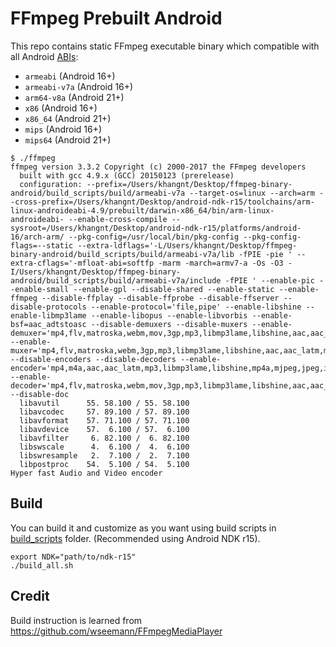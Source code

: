 # FFmpeg Prebuilt Android
This repo contains static FFmpeg executable binary which compatible with all Android [ABIs](https://developer.android.com/ndk/guides/abis.html):  
- `armeabi` (Android 16+)
- `armeabi-v7a`  (Android 16+)
- `arm64-v8a`  (Android 21+)
- `x86`  (Android 16+)
- `x86_64` (Android 21+)
- `mips`  (Android 16+)
- `mips64` (Android 21+)

```
$ ./ffmpeg
ffmpeg version 3.3.2 Copyright (c) 2000-2017 the FFmpeg developers
  built with gcc 4.9.x (GCC) 20150123 (prerelease)
  configuration: --prefix=/Users/khangnt/Desktop/ffmpeg-binary-android/build_scripts/build/armeabi-v7a --target-os=linux --arch=arm --cross-prefix=/Users/khangnt/Desktop/android-ndk-r15/toolchains/arm-linux-androideabi-4.9/prebuilt/darwin-x86_64/bin/arm-linux-androideabi- --enable-cross-compile --sysroot=/Users/khangnt/Desktop/android-ndk-r15/platforms/android-16/arch-arm/ --pkg-config=/usr/local/bin/pkg-config --pkg-config-flags=--static --extra-ldflags='-L/Users/khangnt/Desktop/ffmpeg-binary-android/build_scripts/build/armeabi-v7a/lib -fPIE -pie ' --extra-cflags='-mfloat-abi=softfp -marm -march=armv7-a -Os -O3 -I/Users/khangnt/Desktop/ffmpeg-binary-android/build_scripts/build/armeabi-v7a/include -fPIE ' --enable-pic --enable-small --enable-gpl --disable-shared --enable-static --enable-ffmpeg --disable-ffplay --disable-ffprobe --disable-ffserver --disable-protocols --enable-protocol='file,pipe' --enable-libshine --enable-libmp3lame --enable-libopus --enable-libvorbis --enable-bsf=aac_adtstoasc --disable-demuxers --disable-muxers --enable-demuxer='mp4,flv,matroska,webm,mov,3gp,mp3,libmp3lame,libshine,aac,aac_latm,m4a,vorbis,ogg,opus,mp4a,mpegts,image2,mjpeg,jpeg,ipod,dnxhd' --enable-muxer='mp4,flv,matroska,webm,3gp,mp3,libmp3lame,libshine,aac,aac_latm,m4a,vorbis,ogg,opus,mp4a,mpegts,mjpeg,jpeg,image2,ipod,dnxhd' --disable-encoders --disable-decoders --enable-encoder='mp4,m4a,aac,aac_latm,mp3,libmp3lame,libshine,mp4a,mjpeg,jpeg,image2,ipod,dnxhd' --enable-decoder='mp4,flv,matroska,webm,mov,3gp,mp3,libmp3lame,libshine,aac,aac_latm,m4a,vorbis,ogg,opus,mp4a,mjpeg,jpeg,image2,ipod,dnxhd' --disable-doc
  libavutil      55. 58.100 / 55. 58.100
  libavcodec     57. 89.100 / 57. 89.100
  libavformat    57. 71.100 / 57. 71.100
  libavdevice    57.  6.100 / 57.  6.100
  libavfilter     6. 82.100 /  6. 82.100
  libswscale      4.  6.100 /  4.  6.100
  libswresample   2.  7.100 /  2.  7.100
  libpostproc    54.  5.100 / 54.  5.100
Hyper fast Audio and Video encoder
```

## Build  
You can build it and customize as you want using build scripts in [build_scripts](build_scripts) folder. (Recommended using Android NDK r15).
```
export NDK="path/to/ndk-r15"
./build_all.sh
```

## Credit
Build instruction is learned from https://github.com/wseemann/FFmpegMediaPlayer
